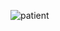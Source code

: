 ![patient](https://user-images.githubusercontent.com/50501366/95575102-909b8880-0a47-11eb-87fd-74e6a0776acc.png)
